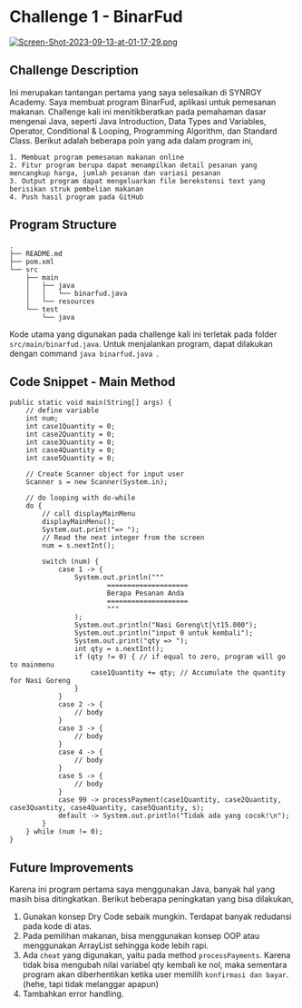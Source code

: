 # Challenge 1 - BinarFud
[![Screen-Shot-2023-09-13-at-01-17-29.png](https://i.postimg.cc/T3jvGzBf/Screen-Shot-2023-09-13-at-01-17-29.png)](https://postimg.cc/0zNB0B8B)
## Challenge Description
Ini merupakan tantangan pertama yang saya selesaikan di SYNRGY Academy. Saya membuat program BinarFud, aplikasi untuk pemesanan makanan. Challenge kali ini menitikberatkan pada pemahaman dasar mengenai Java, seperti Java Introduction, Data Types and Variables, Operator, Conditional & Looping, Programming Algorithm, dan Standard Class.
Berikut adalah beberapa poin yang ada dalam program ini,
```
1. Membuat program pemesanan makanan online
2. Fitur program berupa dapat menampilkan detail pesanan yang mencangkup harga, jumlah pesanan dan variasi pesanan
3. Output program dapat mengeluarkan file berekstensi text yang berisikan struk pembelian makanan
4. Push hasil program pada GitHub
```

## Program Structure
```
.
├── README.md
├── pom.xml
└── src
    ├── main
    │   ├── java
    │   │   └── binarfud.java
    │   └── resources
    └── test
        └── java
```
Kode utama yang digunakan pada challenge kali ini terletak pada folder `src/main/binarfud.java`. Untuk menjalankan program, dapat dilakukan dengan command `java binarfud.java
`.

## Code Snippet - Main Method
```
public static void main(String[] args) {
    // define variable
    int num;
    int case1Quantity = 0;
    int case2Quantity = 0;
    int case3Quantity = 0;
    int case4Quantity = 0;
    int case5Quantity = 0;

    // Create Scanner object for input user
    Scanner s = new Scanner(System.in);

    // do looping with do-while
    do {
        // call displayMainMenu
        displayMainMenu();
        System.out.print("=> ");
        // Read the next integer from the screen
        num = s.nextInt();

        switch (num) {
            case 1 -> {
                System.out.println("""
                        ====================
                        Berapa Pesanan Anda
                        ====================
                        """
                );
                System.out.println("Nasi Goreng\t|\t15.000");
                System.out.println("input 0 untuk kembali");
                System.out.print("qty => ");
                int qty = s.nextInt();
                if (qty != 0) { // if equal to zero, program will go to mainmenu
                    case1Quantity += qty; // Accumulate the quantity for Nasi Goreng
                }
            }
            case 2 -> {
                // body
            }
            case 3 -> {
                // body
            }
            case 4 -> {
                // body
            }
            case 5 -> {
                // body
            }
            case 99 -> processPayment(case1Quantity, case2Quantity, case3Quantity, case4Quantity, case5Quantity, s);
            default -> System.out.println("Tidak ada yang cocok!\n");
        }
    } while (num != 0);
}
```

## Future Improvements
Karena ini program pertama saya menggunakan Java, banyak hal yang masih bisa ditingkatkan. Berikut beberapa peningkatan yang bisa dilakukan,
1. Gunakan konsep Dry Code sebaik mungkin. Terdapat banyak redudansi pada kode di atas.
2. Pada pemilihan makanan, bisa menggunakan konsep OOP atau menggunakan ArrayList sehingga kode lebih rapi.
3. Ada `cheat` yang digunakan, yaitu pada method `processPayments`. Karena tidak bisa mengubah nilai variabel qty kembali ke nol, maka sementara program akan diberhentikan ketika user memilih `konfirmasi dan bayar`. (hehe, tapi tidak melanggar apapun)
4. Tambahkan error handling.



